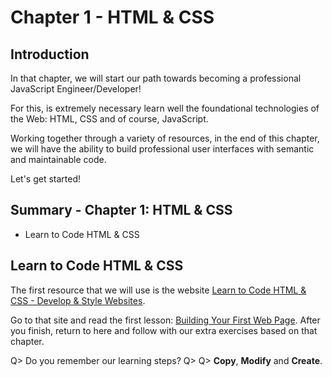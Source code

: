 # Chapter 1 - HTML & CSS

## Introduction
In that chapter, we will start our path towards becoming a professional JavaScript Engineer/Developer!

For this, is extremely necessary learn well the foundational technologies of the Web: HTML, CSS and of course, JavaScript.

Working together through a variety of resources, in the end of this chapter, we will have the ability to build professional user interfaces with semantic and maintainable code.

Let's get started!

## Summary - Chapter 1: HTML & CSS

- Learn to Code HTML & CSS

## Learn to Code HTML & CSS

The first resource that we will use is the website [Learn to Code HTML & CSS - Develop & Style Websites](http://learn.shayhowe.com/html-css/).

Go to that site and read the first lesson: [Building Your First Web Page](http://learn.shayhowe.com/html-css/building-your-first-web-page/). After you finish, return to here and follow with our extra exercises based on that chapter.

Q> Do you remember our learning steps?
Q>
Q> **Copy**, **Modify** and **Create**.
